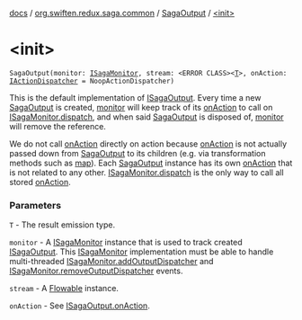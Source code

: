 [docs](../../index.md) / [org.swiften.redux.saga.common](../index.md) / [SagaOutput](index.md) / [&lt;init&gt;](./-init-.md)

# &lt;init&gt;

`SagaOutput(monitor: `[`ISagaMonitor`](../-i-saga-monitor/index.md)`, stream: <ERROR CLASS><`[`T`](index.md#T)`>, onAction: `[`IActionDispatcher`](../../org.swiften.redux.core/-i-action-dispatcher.md)` = NoopActionDispatcher)`

This is the default implementation of [ISagaOutput](../-i-saga-output/index.md). Every time a new [SagaOutput](index.md) is created,
[monitor](monitor.md) will keep track of its [onAction](on-action.md) to call on [ISagaMonitor.dispatch](../../org.swiften.redux.core/-i-dispatcher-provider/dispatch.md), and when said
[SagaOutput](index.md) is disposed of, [monitor](monitor.md) will remove the reference.

We do not call [onAction](on-action.md) directly on action because [onAction](on-action.md) is not actually passed down
from [SagaOutput](index.md) to its children (e.g. via transformation methods such as [map](#)). Each
[SagaOutput](index.md) instance has its own [onAction](on-action.md) that is not related to any other.
[ISagaMonitor.dispatch](../../org.swiften.redux.core/-i-dispatcher-provider/dispatch.md) is the only way to call all stored [onAction](on-action.md).

### Parameters

`T` - The result emission type.

`monitor` - A [ISagaMonitor](../-i-saga-monitor/index.md) instance that is used to track created [ISagaOutput](../-i-saga-output/index.md). This
[ISagaMonitor](../-i-saga-monitor/index.md) implementation must be able to handle multi-threaded
[ISagaMonitor.addOutputDispatcher](../-i-saga-monitor/add-output-dispatcher.md) and [ISagaMonitor.removeOutputDispatcher](../-i-saga-monitor/remove-output-dispatcher.md) events.

`stream` - A [Flowable](#) instance.

`onAction` - See [ISagaOutput.onAction](../-i-saga-output/on-action.md).